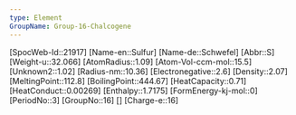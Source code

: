 ```yaml
---
type: Element
GroupName: Group-16-Chalcogene
---
```

[SpocWeb-Id::21917]
[Name-en::Sulfur]
[Name-de::Schwefel]
[Abbr::S]
[Weight-u::32.066]
[AtomRadius::1.09]
[Atom-Vol-ccm-mol::15.5]
[Unknown2::1.02]
[Radius-nm::10.36]
[Electronegative::2.6]
[Density::2.07]
[MeltingPoint::112.8]
[BoilingPoint::444.67]
[HeatCapacity::0.71]
[HeatConduct::0.00269]
[Enthalpy::1.7175]
[FormEnergy-kj-mol::0]
[PeriodNo::3]
[GroupNo::16]
[]
[Charge-e::16]

